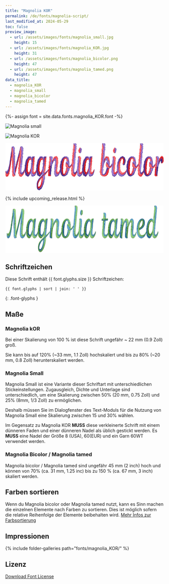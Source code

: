 ```yaml
---
title: "Magnolia KOR"
permalink: /de/fonts/magnolia-script/
last_modified_at: 2024-05-29
toc: false
preview_image:
  - url: /assets/images/fonts/magnolia_small.jpg
    height: 15
  - url: /assets/images/fonts/magnolia_KOR.jpg
    height: 31
  - url: /assets/images/fonts/magnolia_bicolor.png
    height: 47
  - url: /assets/images/fonts/magnolia_tamed.png
    height: 47
data_title:
  - magnolia_KOR
  - magnolia_small
  - magnolia_bicolor
  - magnolia_tamed
---
```

{%- assign font = site.data.fonts.magnolia_KOR.font -%}

<img 
     src="/assets/images/fonts/magnolia_small.jpg"
     alt="Magnolia small" height="50">

<img 
     src="/assets/images/fonts/magnolia_KOR.jpg"
     alt="Magnolia KOR" height="100">

<img 
     src="/assets/images/fonts/magnolia_bicolor.png"
     alt="Magnolia bicolor" height="150">

{% include upcoming_release.html %}

<img 
     src="/assets/images/fonts/magnolia_tamed.png"
     alt="Magnolia tamed" height="150">

## Schriftzeichen

Diese Schrift enthält  {{ font.glyphs.size }} Schriftzeichen:

```
{{ font.glyphs | sort | join: ' ' }}
```
{: .font-glyphs }

## Maße

### Magnolia kOR

Bei einer Skalierung von 100 % ist diese Schrift ungefähr ~ 22 mm (0.9 Zoll) groß.

Sie kann bis auf 120% (~33 mm, 1.1  Zoll) hochskaliert und bis zu  80% (~20 mm, 0.8 Zoll) herunterskaliert werden.

### Magnolia Small

Magnolia Small ist eine Variante dieser Schriftart mit unterschiedlichen Stickeinstellungen. Zugausgleich, Dichte und Unterlage sind unterschiedlich, um eine Skalierung zwischen 50% (20 mm, 0.75 Zoll) und 25% (8mm, 1/3 Zoll) zu ermöglichen.

Deshalb müssen Sie im Dialogfenster des Text-Moduls für die Nutzung von Magnolia Small eine Skalierung zwischen 15 und 30% wählen.

Im Gegensatz zu Magnolia KOR  **MUSS** diese verkleinerte Schrift mit einem dünneren Faden und einer dünneren Nadel als üblich gestickt werden. Es **MUSS** eine Nadel der Größe 8 (USA), 60(EUR) und ein Garn 60WT verwendet werden.

### Magnolia Bicolor / Magnolia tamed

Magnolia bicolor / Magnolia tamed sind ungefähr 45 mm (2 inch) hoch und können von 70% (ca. 31 mm, 1.25 inc) bis zu 150 % (ca. 67 mm, 3 inch) skaliert werden.

## Farben sortieren

Wenn du Magnolia bicolor oder Magnolia tamed nutzt, kann es Sinn machen die einzelnen Elemente nach Farben zu sortieren. Dies ist möglich sofern die relative Reihenfolge der Elemente beibehalten wird. [Mehr Infos zur Farbsortierung](/de/docs/lettering/#farben-sortieren)

## Impressionen

{% include folder-galleries path="fonts/magnolia_KOR/" %}

## Lizenz

[Download Font License](https://github.com/inkstitch/inkstitch/tree/main/fonts/magnolia_%20KOR/LICENSE)
